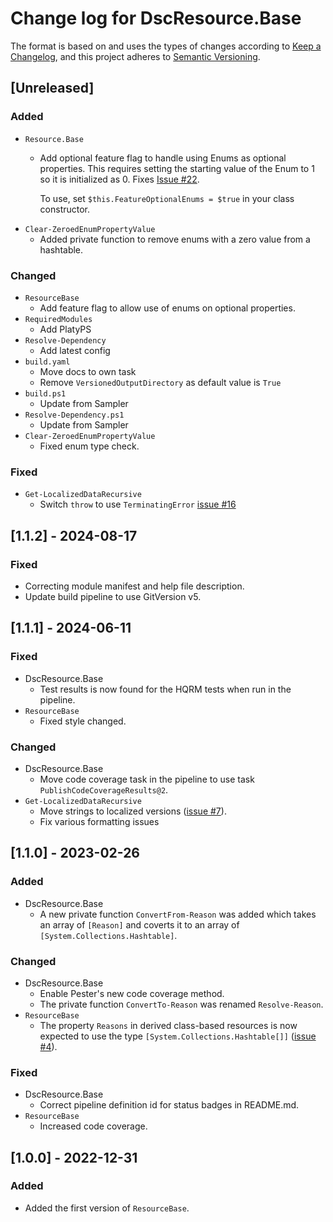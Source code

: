 # Change log for DscResource.Base

The format is based on and uses the types of changes according to [Keep a Changelog](https://keepachangelog.com/en/1.0.0/),
and this project adheres to [Semantic Versioning](https://semver.org/spec/v2.0.0.html).

## [Unreleased]

### Added

- `Resource.Base`
  - Add optional feature flag to handle using Enums as optional properties.
    This requires setting the starting value of the Enum to 1 so it is
    initialized as 0. Fixes [Issue #22](https://github.com/dsccommunity/DscResource.Base/issues/22).

    To use, set `$this.FeatureOptionalEnums = $true` in your class constructor.
- `Clear-ZeroedEnumPropertyValue`
  - Added private function to remove enums with a zero value from a hashtable.

### Changed

- `ResourceBase`
  - Add feature flag to allow use of enums on optional properties.
- `RequiredModules`
  - Add PlatyPS
- `Resolve-Dependency`
  - Add latest config
- `build.yaml`
  - Move docs to own task
  - Remove `VersionedOutputDirectory` as default value is `True`
- `build.ps1`
  - Update from Sampler
- `Resolve-Dependency.ps1`
  - Update from Sampler
- `Clear-ZeroedEnumPropertyValue`
  - Fixed enum type check.

### Fixed

- `Get-LocalizedDataRecursive`
  - Switch `throw` to use `TerminatingError` [issue #16](https://github.com/dsccommunity/DscResource.Base/issues/16)

## [1.1.2] - 2024-08-17

### Fixed

- Correcting module manifest and help file description.
- Update build pipeline to use GitVersion v5.

## [1.1.1] - 2024-06-11

### Fixed

- DscResource.Base
  - Test results is now found for the HQRM tests when run in the pipeline.
- `ResourceBase`
  - Fixed style changed.

### Changed

- DscResource.Base
  - Move code coverage task in the pipeline to use task `PublishCodeCoverageResults@2`.
- `Get-LocalizedDataRecursive`
  - Move strings to localized versions ([issue #7](https://github.com/dsccommunity/DscResource.Base/issues/7)).
  - Fix various formatting issues

## [1.1.0] - 2023-02-26

### Added

- DscResource.Base
  - A new private function `ConvertFrom-Reason` was added which takes an
    array of `[Reason]` and coverts it to an array of `[System.Collections.Hashtable]`.

### Changed

- DscResource.Base
  - Enable Pester's new code coverage method.
  - The private function `ConvertTo-Reason` was renamed `Resolve-Reason`.
- `ResourceBase`
  - The property `Reasons` in derived class-based resources is now expected
    to use the type `[System.Collections.Hashtable[]]` ([issue #4](https://github.com/dsccommunity/DscResource.Base/issues/4)).

### Fixed

- DscResource.Base
  - Correct pipeline definition id for status badges in README.md.
- `ResourceBase`
  - Increased code coverage.

## [1.0.0] - 2022-12-31

### Added

- Added the first version of `ResourceBase`.
